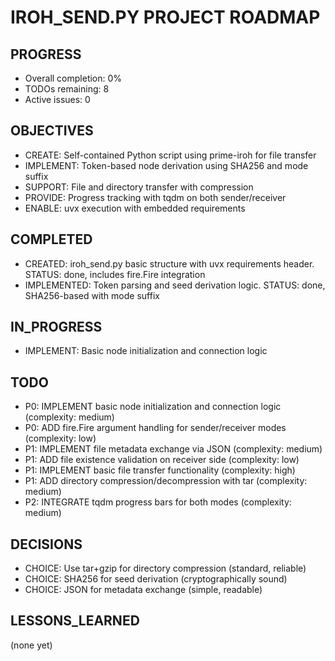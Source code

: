 # IROH_SEND.PY PROJECT ROADMAP

## PROGRESS
- Overall completion: 0%
- TODOs remaining: 8
- Active issues: 0

## OBJECTIVES
- CREATE: Self-contained Python script using prime-iroh for file transfer
- IMPLEMENT: Token-based node derivation using SHA256 and mode suffix
- SUPPORT: File and directory transfer with compression
- PROVIDE: Progress tracking with tqdm on both sender/receiver
- ENABLE: uvx execution with embedded requirements

## COMPLETED
- CREATED: iroh_send.py basic structure with uvx requirements header. STATUS: done, includes fire.Fire integration
- IMPLEMENTED: Token parsing and seed derivation logic. STATUS: done, SHA256-based with mode suffix

## IN_PROGRESS
- IMPLEMENT: Basic node initialization and connection logic

## TODO
- P0: IMPLEMENT basic node initialization and connection logic (complexity: medium)
- P0: ADD fire.Fire argument handling for sender/receiver modes (complexity: low)
- P1: IMPLEMENT file metadata exchange via JSON (complexity: medium)
- P1: ADD file existence validation on receiver side (complexity: low)
- P1: IMPLEMENT basic file transfer functionality (complexity: high)
- P1: ADD directory compression/decompression with tar (complexity: medium)
- P2: INTEGRATE tqdm progress bars for both modes (complexity: medium)

## DECISIONS
- CHOICE: Use tar+gzip for directory compression (standard, reliable)
- CHOICE: SHA256 for seed derivation (cryptographically sound)
- CHOICE: JSON for metadata exchange (simple, readable)

## LESSONS_LEARNED
(none yet)
